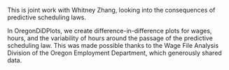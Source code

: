 This is joint work with Whitney Zhang, looking into the consequences of predictive scheduling laws.

In OregonDiDPlots, we create difference-in-difference plots for wages, hours, and the variability of hours around the passage of the predictive scheduling law. This was made possible thanks to the Wage File Analysis Division of the Oregon Employment Department, which generously shared data.